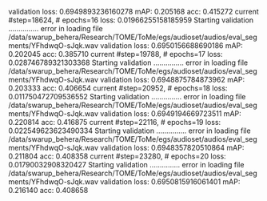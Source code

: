 validation loss: 0.6949893236160278
mAP: 0.205168
acc: 0.415272
current #step=18624, # epochs=16
loss: 0.01966255158185959
Starting validation ...............
error in loading file /data/swarup_behera/Research/TOME/ToMe/egs/audioset/audios/eval_segments/YFhdwqO-sJqk.wav
validation loss: 0.6950156688690186
mAP: 0.202045
acc: 0.385710
current #step=19788, # epochs=17
loss: 0.028746789321303368
Starting validation ...............
error in loading file /data/swarup_behera/Research/TOME/ToMe/egs/audioset/audios/eval_segments/YFhdwqO-sJqk.wav
validation loss: 0.6948875784873962
mAP: 0.203333
acc: 0.406654
current #step=20952, # epochs=18
loss: 0.011750472709536552
Starting validation ...............
error in loading file /data/swarup_behera/Research/TOME/ToMe/egs/audioset/audios/eval_segments/YFhdwqO-sJqk.wav
validation loss: 0.6949194669723511
mAP: 0.220814
acc: 0.416875
current #step=22116, # epochs=19
loss: 0.022549623623490334
Starting validation ...............
error in loading file /data/swarup_behera/Research/TOME/ToMe/egs/audioset/audios/eval_segments/YFhdwqO-sJqk.wav
validation loss: 0.6948357820510864
mAP: 0.211804
acc: 0.408358
current #step=23280, # epochs=20
loss: 0.01790032908320427
Starting validation ...............
error in loading file /data/swarup_behera/Research/TOME/ToMe/egs/audioset/audios/eval_segments/YFhdwqO-sJqk.wav
validation loss: 0.6950815916061401
mAP: 0.216140
acc: 0.408658